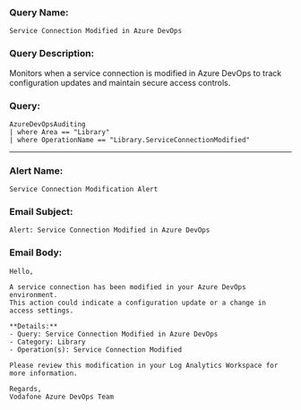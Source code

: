 ### Query Name:  
`Service Connection Modified in Azure DevOps`

### Query Description:  
Monitors when a service connection is modified in Azure DevOps to track configuration updates and maintain secure access controls.

### Query:  
```kql
AzureDevOpsAuditing
| where Area == "Library"
| where OperationName == "Library.ServiceConnectionModified"
```

---

### Alert Name:  
`Service Connection Modification Alert`

### Email Subject:  
`Alert: Service Connection Modified in Azure DevOps`

### Email Body:  
```
Hello,

A service connection has been modified in your Azure DevOps environment.  
This action could indicate a configuration update or a change in access settings.

**Details:**  
- Query: Service Connection Modified in Azure DevOps  
- Category: Library  
- Operation(s): Service Connection Modified

Please review this modification in your Log Analytics Workspace for more information.

Regards,  
Vodafone Azure DevOps Team
```
